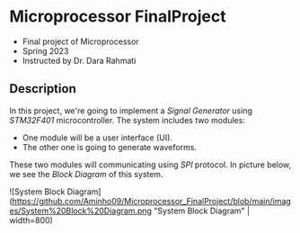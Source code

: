 # Microprocessor FinalProject
- Final project of Microprocessor
- Spring 2023
- Instructed by Dr. Dara Rahmati 

## Description
In this project, we're going to implement a *Signal Generator* using *STM32F401* microcontroller.
The system includes two modules:
- One module will be a user interface (UI).
- The other one is going to generate waveforms.

These two modules will communicating using *SPI* protocol. In picture below, we see the *Block Diagram* of this system.

![System Block Diagram](https://github.com/Aminho09/Microprocessor_FinalProject/blob/main/images/System%20Block%20Diagram.png "System Block Diagram" | width=800)
